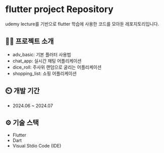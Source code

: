 # flutter project Repository
udemy lecture를 기반으로 flutter 학습에 사용한 코드를 모아둔 레포지토리입니다.

## 👨‍🏫 프로젝트 소개
- adv_basic: 기본 플러터 사용법
- chat_app: 실시간 채팅 어플리케이션
- dice_roll: 주사위 랜덤으로 굴리는 어플리케이션
- shopping_list: 쇼핑 어플리케이션

## ⏲️ 개발 기간
- 2024.06 ~ 2024.07

## ⚙️ 기술 스택
- Flutter
- Dart
- Visual Stdio Code (IDE)
